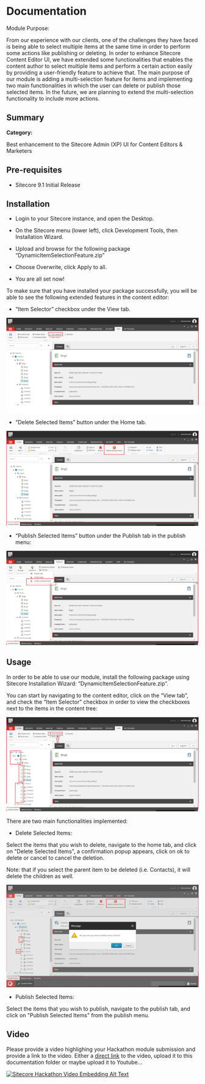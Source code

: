 # Documentation

Module Purpose:

From our experience with our clients, one of the challenges they have faced is being able to select multiple items at the same time in order to perform some actions like publishing or deleting.
In order to enhance Sitecore Content Editor UI, we have extended some functionalities that enables the content author to select multiple items and perform a certain action easily by providing a user-friendly feature to achieve that.
The main purpose of our module is adding a multi-selection feature for items and implementing two main functionalities in which the user can delete or publish those selected items.
In the future, we are planning to extend the multi-selection functionality to include more actions.


## Summary

**Category:** 

Best enhancement to the Sitecore Admin (XP) UI for Content Editors & Marketers

## Pre-requisites

- Sitecore 9.1 Initial Release

## Installation

- Login to your Sitecore instance, and open the Desktop. 

- On the Sitecore menu (lower left), click Development Tools, then Installation Wizard.

- Upload and browse for the following package “DynamicItemSelectionFeature.zip”

- Choose Overwrite, click Apply to all.

- You are all set now!

To make sure that you have installed your package successfully, you will be able to see the following extended features in the content editor:

- “Item Selector” checkbox under the View tab.

![ItemSelectorCheckbox](images/ItemSelectorCheckbox.png?raw=true "Item Selector Checkbox")

- “Delete Selected Items” button under the Home tab.

![DeleteSelectedItems](images/DeleteSelectedItems.png?raw=true "Delete Selected Items Button")

- “Publish Selected Items” button under the Publish tab in the publish menu:

![PublishSelectedItems](images/PublishSelectedItems.png?raw=true "Publish Selected Items Button")

## Usage

In order to be able to use our module, install the following package using Sitecore Installation Wizard: “DynamicItemSelectionFeature.zip”.

You can start by navigating to the content editor, click on the “View tab”, and check the “Item Selector” checkbox in order to view the checkboxes next to the items in the content tree:

![ItemSelectorSelected](images/ItemSelectorSelected.png?raw=true "Item Selector Selected")

There are two main functionalities implemented:

- Delete Selected Items:

Select the items that you wish to delete, navigate to the home tab, and click on "Delete Selected Items", a confirmation popup appears, click on ok to delete or cancel to cancel the deletion.

Note: that if you select the parent item to be deleted (i.e. Contacts), it will delete the children as well.

![DeletingSelectedItemsFunctionality](images/DeletingSelectedItemsFunctionality.png?raw=true "Deleting Selected Items Functionality")

- Publish Selected Items:

Select the items that you wish to publish, navigate to the publish tab, and click on "Publish Selected Items" from the publish menu.



## Video

Please provide a video highlighing your Hackathon module submission and provide a link to the video. Either a [direct link](https://www.youtube.com/watch?v=EpNhxW4pNKk) to the video, upload it to this documentation folder or maybe upload it to Youtube...

[![Sitecore Hackathon Video Embedding Alt Text](https://img.youtube.com/vi/EpNhxW4pNKk/0.jpg)](https://www.youtube.com/watch?v=EpNhxW4pNKk)
